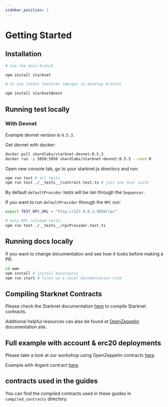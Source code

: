 ```yaml
---
sidebar_position: 1
---
```


# Getting Started

## Installation

```bash
# use the main branch

npm install starknet

# to use latest features (merges in develop branch)

npm install starknet@next
```

## Running test locally

### With Devnet

Example devnet version is `0.5.3`.

Get devnet with docker:

```bash
docker pull shardlabs/starknet-devnet:0.5.3
docker run -p 5050:5050 shardlabs/starknet-devnet:0.5.3 --seed 0
```

Open new console tab, go to your starknet.js directory and run:

```bash
npm run test # all tests
npm run test ./__tests__/contract.test.ts # just one test suite
```

By default `defaultProvider` tests will be ran through the `Sequencer`.

If you want to run `defaultProvider` through the `RPC` run:

```bash
export TEST_RPC_URL = "http://127.0.0.1:5050/rpc"

# only RPC related tests:
npm run test ./__tests__/rpcProvider.test.ts
```

## Running docs locally

If you want to change documentation and see how it looks before making a PR:

```bash
cd www
npm install # install docusaurus
npm run start # fires up a local documentation site
```

## Compiling Starknet Contracts

Please check the Starknet documentation <ins>[here](https://www.cairo-lang.org/docs/hello_starknet/intro.html)</ins> to compile Starknet contracts.

Additional helpful resources can also be found at <ins>[OpenZeppelin](https://docs.openzeppelin.com/contracts-cairo/0.6.1/)</ins> documentation site.

## Full example with account & erc20 deployments

Please take a look at our workshop using OpenZeppelin contracts <ins>[here](https://github.com/0xs34n/starknet.js-workshop)</ins>.

Example with Argent contract <ins>[here](https://github.com/0xs34n/starknet.js-account)</ins>.

## contracts used in the guides

You can find the compiled contracts used in these guides in `compiled_contracts` directory.

